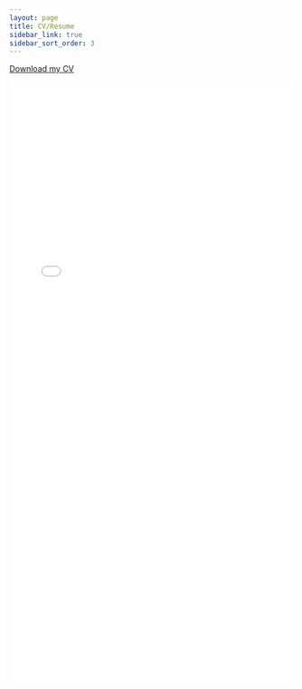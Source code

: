 ```yaml
---
layout: page
title: CV/Resume
sidebar_link: true
sidebar_sort_order: 3
---
```


[Download my CV](assets/ElanCV2020-03-06.pdf)

<embed src="assets/ElanCV2020-03-06.pdf" width=100% height=1060px />

